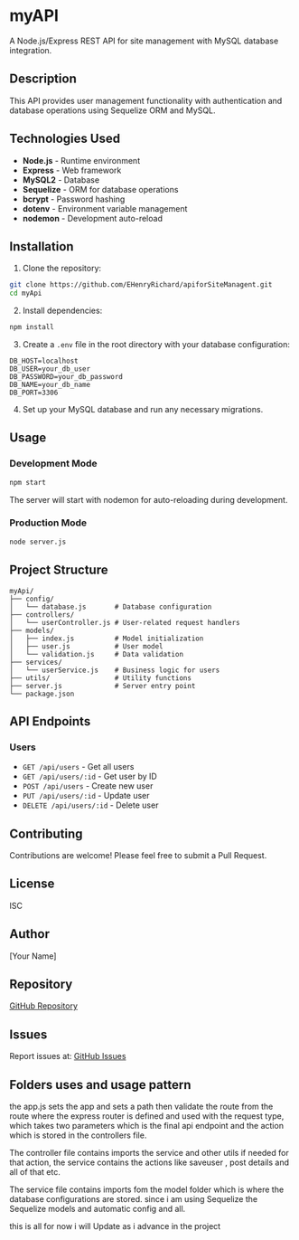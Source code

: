 # myAPI

A Node.js/Express REST API for site management with MySQL database integration.

## Description

This API provides user management functionality with authentication and database operations using Sequelize ORM and MySQL.

## Technologies Used

-   **Node.js** - Runtime environment
-   **Express** - Web framework
-   **MySQL2** - Database
-   **Sequelize** - ORM for database operations
-   **bcrypt** - Password hashing
-   **dotenv** - Environment variable management
-   **nodemon** - Development auto-reload

## Installation

1. Clone the repository:

```bash
git clone https://github.com/EHenryRichard/apiforSiteManagent.git
cd myApi
```

2. Install dependencies:

```bash
npm install
```

3. Create a `.env` file in the root directory with your database configuration:

```env
DB_HOST=localhost
DB_USER=your_db_user
DB_PASSWORD=your_db_password
DB_NAME=your_db_name
DB_PORT=3306
```

4. Set up your MySQL database and run any necessary migrations.

## Usage

### Development Mode

```bash
npm start
```

The server will start with nodemon for auto-reloading during development.

### Production Mode

```bash
node server.js
```

## Project Structure

```
myApi/
├── config/
│   └── database.js       # Database configuration
├── controllers/
│   └── userController.js # User-related request handlers
├── models/
│   ├── index.js          # Model initialization
│   ├── user.js           # User model
│   └── validation.js     # Data validation
├── services/
│   └── userService.js    # Business logic for users
├── utils/                # Utility functions
├── server.js             # Server entry point
└── package.json
```

## API Endpoints

### Users

-   `GET /api/users` - Get all users
-   `GET /api/users/:id` - Get user by ID
-   `POST /api/users` - Create new user
-   `PUT /api/users/:id` - Update user
-   `DELETE /api/users/:id` - Delete user

## Contributing

Contributions are welcome! Please feel free to submit a Pull Request.

## License

ISC

## Author

[Your Name]

## Repository

[GitHub Repository](https://github.com/EHenryRichard/apiforSiteManagent)

## Issues

Report issues at: [GitHub Issues](https://github.com/EHenryRichard/apiforSiteManagent/issues)

## Folders uses and usage pattern

the app.js sets the app and sets a path then validate the route from the route where the express router is defined and used with the request type, which takes two parameters which is the final api endpoint and the action which is stored in the controllers file.

The controller file contains imports the service and other utils if needed for that action,
the service contains the actions like saveuser , post details and all of that etc.

The service file contains imports fom the model folder which is where the database configurations are stored. since i am using Sequelize the Sequelize models and automatic config and all.

this is all for now i will Update as i advance in the project
